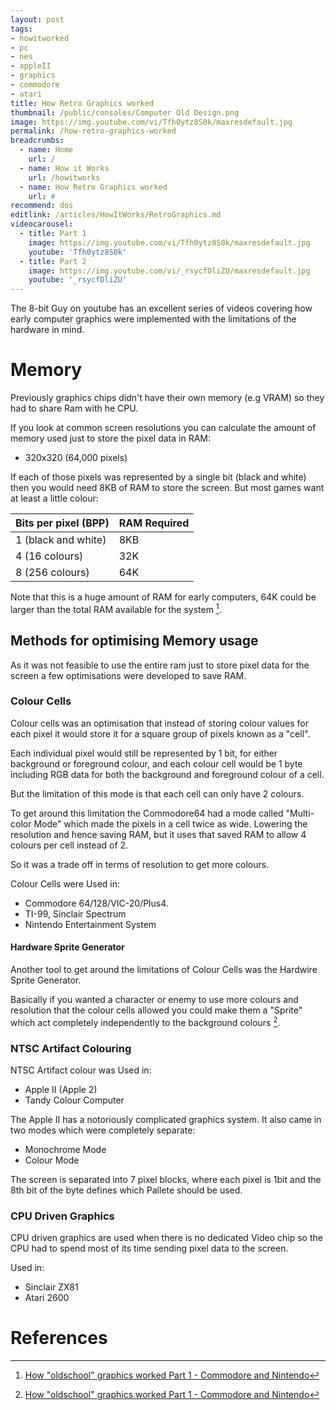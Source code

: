 ```yaml
---
layout: post
tags: 
- howitworked
- pc
- nes
- appleII
- graphics
- commodore
- atari
title: How Retro Graphics worked
thumbnail: /public/consoles/Computer Old Design.png
image: https://img.youtube.com/vi/Tfh0ytz8S0k/maxresdefault.jpg
permalink: /how-retro-graphics-worked
breadcrumbs:
  - name: Home
    url: /
  - name: How it Works
    url: /howitworks
  - name: How Retro Graphics worked
    url: #
recommend: dos
editlink: /articles/HowItWorks/RetroGraphics.md
videocarousel:
  - title: Part 1
    image: https://img.youtube.com/vi/Tfh0ytz8S0k/maxresdefault.jpg
    youtube: 'Tfh0ytz8S0k'
  - title: Part 2
    image: https://img.youtube.com/vi/_rsycfDliZU/maxresdefault.jpg
    youtube: '_rsycfDliZU'
---
```


The 8-bit Guy on youtube has an excellent series of videos covering how early computer graphics were implemented with the limitations of the hardware in mind.

# Memory
Previously graphics chips didn't have their own memory (e.g VRAM) so they had to share Ram with he CPU.

If you look at common screen resolutions you can calculate the amount of memory used just to store the pixel data in RAM:
* 320x320 (64,000 pixels)

If each of those pixels was represented by a single bit (black and white) then you would need 8KB of RAM to store the screen. But most games want at least a little colour:

Bits per pixel (BPP) | RAM Required
---|---
1 (black and white) | 8KB
4 (16 colours) | 32K
8 (256 colours) | 64K

Note that this is a huge amount of RAM for early computers, 64K could be larger than the total RAM available for the system [^1].

## Methods for optimising Memory usage
As it was not feasible to use the entire ram just to store pixel data for the screen a few optimisations were developed to save RAM.

### Colour Cells
Colour cells was an optimisation that instead of storing colour values for each pixel it would store it for a square group of pixels known as a "cell".

Each individual pixel would still be represented by 1 bit, for either background or foreground colour, and each colour cell would be 1 byte including RGB data for both the background and foreground colour of a cell.

But the limitation of this mode is that each cell can only have 2 colours.

To get around this limitation the Commodore64 had a mode called "Multi-color Mode" which made the pixels in a cell twice as wide. Lowering the resolution and hence saving RAM, but it uses that saved RAM to allow 4 colours per cell instead of 2. 

So it was a trade off in terms of resolution to get more colours.

Colour Cells were Used in:
* Commodore 64/128/VIC-20/Plus4.
* TI-99, Sinclair Spectrum
* Nintendo Entertainment System

#### Hardware Sprite Generator
Another tool to get around the limitations of Colour Cells was the Hardwire Sprite Generator.

Basically if you wanted a character or enemy to use more colours and resolution that the colour cells allowed you could make them a "Sprite" which act completely independently to the background colours [^1].

### NTSC Artifact Colouring
NTSC Artifact colour was Used in: 
* Apple II (Apple 2)
* Tandy Colour Computer

The Apple II has a notoriously complicated graphics system. It also came in two modes which were completely separate:
* Monochrome Mode
* Colour Mode

The screen is separated into 7 pixel blocks, where each pixel is 1bit and the 8th bit of the byte defines which Pallete should be used.

### CPU Driven Graphics
CPU driven graphics are used when there is no dedicated Video chip so the CPU had to spend most of its time sending pixel data to the screen.

Used in:
* Sinclair ZX81
* Atari 2600

# References
[^1]: [How "oldschool" graphics worked Part 1 - Commodore and Nintendo](https://www.youtube.com/watch?v=Tfh0ytz8S0k)
[^2]: [How "oldschool" graphics work, part 2 - Apple and Atari](https://www.youtube.com/watch?v=_rsycfDliZU)
